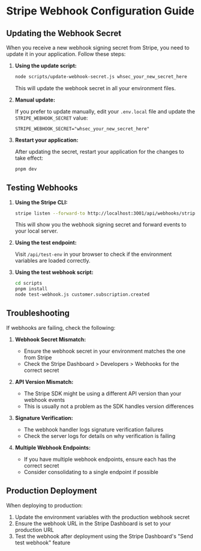 # Stripe Webhook Configuration Guide

## Updating the Webhook Secret

When you receive a new webhook signing secret from Stripe, you need to update it in your application. Follow these steps:

1. **Using the update script:**

   ```bash
   node scripts/update-webhook-secret.js whsec_your_new_secret_here
   ```

   This will update the webhook secret in all your environment files.

2. **Manual update:**

   If you prefer to update manually, edit your `.env.local` file and update the `STRIPE_WEBHOOK_SECRET` value:

   ```
   STRIPE_WEBHOOK_SECRET="whsec_your_new_secret_here"
   ```

3. **Restart your application:**

   After updating the secret, restart your application for the changes to take effect:

   ```bash
   pnpm dev
   ```

## Testing Webhooks

1. **Using the Stripe CLI:**

   ```bash
   stripe listen --forward-to http://localhost:3001/api/webhooks/stripe
   ```

   This will show you the webhook signing secret and forward events to your local server.

2. **Using the test endpoint:**

   Visit `/api/test-env` in your browser to check if the environment variables are loaded correctly.

3. **Using the test webhook script:**

   ```bash
   cd scripts
   pnpm install
   node test-webhook.js customer.subscription.created
   ```

## Troubleshooting

If webhooks are failing, check the following:

1. **Webhook Secret Mismatch:**
   - Ensure the webhook secret in your environment matches the one from Stripe
   - Check the Stripe Dashboard > Developers > Webhooks for the correct secret

2. **API Version Mismatch:**
   - The Stripe SDK might be using a different API version than your webhook events
   - This is usually not a problem as the SDK handles version differences

3. **Signature Verification:**
   - The webhook handler logs signature verification failures
   - Check the server logs for details on why verification is failing

4. **Multiple Webhook Endpoints:**
   - If you have multiple webhook endpoints, ensure each has the correct secret
   - Consider consolidating to a single endpoint if possible

## Production Deployment

When deploying to production:

1. Update the environment variables with the production webhook secret
2. Ensure the webhook URL in the Stripe Dashboard is set to your production URL
3. Test the webhook after deployment using the Stripe Dashboard's "Send test webhook" feature 